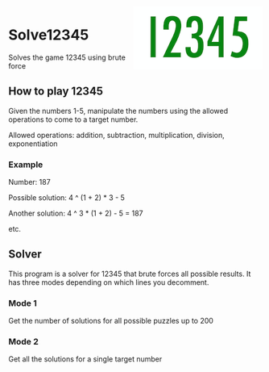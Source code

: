 <img src="12345.png" alt="12345 logo" title="12345" align="right"/>

# Solve12345
Solves the game 12345 using brute force

## How to play 12345
Given the numbers 1-5, manipulate the numbers using the allowed operations to come to a target number.

Allowed operations: addition, subtraction, multiplication, division, exponentiation

### Example
Number: 187

Possible solution: 4 ^ (1 + 2) * 3 - 5

Another solution: 4 ^ 3 * (1 + 2) - 5 = 187

etc.

## Solver
This program is a solver for 12345 that brute forces all possible results. It has three modes
depending on which lines you decomment.

### Mode 1
Get the number of solutions for all possible puzzles up to 200

### Mode 2
Get all the solutions for a single target number
